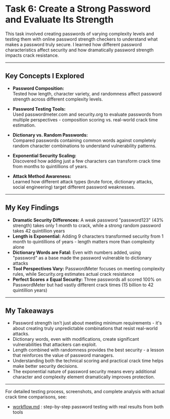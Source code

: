 # Task 6: Create a Strong Password and Evaluate Its Strength

This task involved creating passwords of varying complexity levels and testing them with online password strength checkers to understand what makes a password truly secure. I learned how different password characteristics affect security and how dramatically password strength impacts crack resistance.

---

## Key Concepts I Explored

- **Password Composition:**  
  Tested how length, character variety, and randomness affect password strength across different complexity levels.

- **Password Testing Tools:**  
  Used passwordmeter.com and security.org to evaluate passwords from multiple perspectives - composition scoring vs. real-world crack time estimation.

- **Dictionary vs. Random Passwords:**  
  Compared passwords containing common words against completely random character combinations to understand vulnerability patterns.

- **Exponential Security Scaling:**  
  Discovered how adding just a few characters can transform crack time from months to quintillions of years.

- **Attack Method Awareness:**  
  Learned how different attack types (brute force, dictionary attacks, social engineering) target different password weaknesses.

---

## My Key Findings

- **Dramatic Security Differences:** A weak password "password123" (43% strength) takes only 1 month to crack, while a strong random password takes 42 quintillion years
- **Length is Exponential:** Adding 9 characters transformed security from 1 month to quintillions of years - length matters more than complexity alone
- **Dictionary Words are Fatal:** Even with numbers added, using "password" as a base made the password vulnerable to dictionary attacks
- **Tool Perspectives Vary:** PasswordMeter focuses on meeting complexity rules, while Security.org estimates actual crack resistance
- **Perfect Scores ≠ Equal Security:** Three passwords all scored 100% on PasswordMeter but had vastly different crack times (15 billion to 42 quintillion years)

---

## My Takeaways

- Password strength isn't just about meeting minimum requirements - it's about creating truly unpredictable combinations that resist real-world attacks.
- Dictionary words, even with modifications, create significant vulnerabilities that attackers can exploit.
- Length combined with randomness provides the best security - a lesson that reinforces the value of password managers.
- Understanding both the technical scoring and practical crack time helps make better security decisions.
- The exponential nature of password security means every additional character and complexity element dramatically improves protection.

---

For detailed testing process, screenshots, and complete analysis with actual crack time comparisons, see:

- [workflow.md](workflow.md) : step-by-step password testing with real results from both tools
